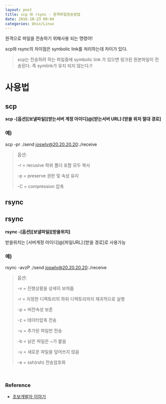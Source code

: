 ```yaml
---
layout: post
title: scp 와 rsync - 원격파일정송방법
date: 2016-10-23 09:04
categories: Unix/Linux
---
```


원격으로 파일을 전송하기 위해사용 되는 명령어! 

scp와 rsync의 차이점은 symbolic link를 처리하는데 차이가 있다.

> scp는 전송하려 하는 파일중에 symbolic link 가 있으면 링크된 원본파일이 전송된다. 즉 symlink가 유지 되지 않는다.!!


# 사용법

## scp

**scp -[옵션][보낼파일][받는서버 계정 아이디]@[받는서버 URL]:[받을 위치 절대 경로]**

### 예)

scp -pr ./send joswlv@20.20.20.20:./receive

> 옵션:
> 
> -r = recusive 하위 폴더 포함 모두 복사
> 
> -p = preserve 권한 및 속성 유지
> 
> -C = compression 압축

## rsync

## rsync

**rsync -[옵션][보낼파일][받을위치]**

받을위치는 [서버계정 아이디]@[파일URL]:[받을 경로]로 사용가능

### 예)

rsync -avzP ./send joswlv@20.20.20.20:./receive

>옵션:
>
> -v = 진행상황을 상세히 보여줌
> 
> -r = 지정한 디렉토리의 하위 디렉토리까지 재귀적으로 실행
> 
> -p = 버전속성 보존
> 
> -z = 데이터압축 전송
> 
> -u = 추가된 파일만 전송
> 
> -b = 낡은 파일은 ~가 붙음
> 
> -u = 새로운 파일을 덮어쓰지 않음
> 
> -e = ssh(rsh) 전송암호화



<br/>

### Reference
* [초보개발자 이야기](http://ra2kstar.tistory.com/175)
 